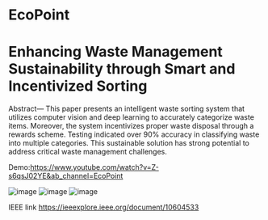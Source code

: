 # EcoPoint
# Enhancing Waste Management Sustainability through Smart and Incentivized Sorting
 
Abstract— This paper presents an intelligent waste sorting system that utilizes computer vision and deep learning to accurately categorize waste items. Moreover, the system incentivizes proper waste disposal through a rewards scheme. Testing indicated over 90% accuracy in classifying waste into multiple categories. This sustainable solution has strong potential to address critical waste management challenges.

Demo:https://www.youtube.com/watch?v=Z-s6qsJ02YE&ab_channel=EcoPoint

![image](https://github.com/ahmedinB/EcoPoint/assets/62029069/82cca546-2b32-4f9c-9181-090c25052e97)
![image](https://github.com/ahmedinB/EcoPoint/assets/62029069/7465dc19-7176-47d5-ac27-f50929763906)
![image](https://github.com/ahmedinB/EcoPoint/assets/62029069/5989ea03-7a7f-4c9a-ae21-b3e39f3b992e)


IEEE link https://ieeexplore.ieee.org/document/10604533
